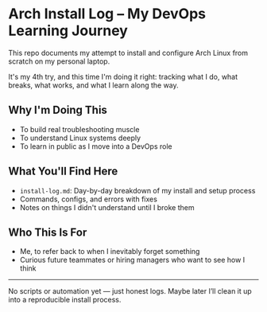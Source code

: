 # Arch Install Log – My DevOps Learning Journey

This repo documents my attempt to install and configure Arch Linux from scratch on my personal laptop.

It's my 4th try, and this time I'm doing it right: tracking what I do, what breaks, what works, and what I learn along the way.

## Why I'm Doing This
- To build real troubleshooting muscle
- To understand Linux systems deeply
- To learn in public as I move into a DevOps role

## What You'll Find Here
- `install-log.md`: Day-by-day breakdown of my install and setup process
- Commands, configs, and errors with fixes
- Notes on things I didn't understand until I broke them

## Who This Is For
- Me, to refer back to when I inevitably forget something
- Curious future teammates or hiring managers who want to see how I think

---

No scripts or automation yet — just honest logs. Maybe later I’ll clean it up into a reproducible install process.

